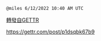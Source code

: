
`@miles 6/12/2022 10:40 AM UTC`

[轉發自GETTR](https://gettr.com/post/p1dtffi4f53)

https://gettr.com/post/p1dsqbk67b9

